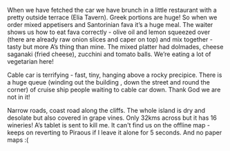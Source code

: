 When we have fetched the car we have brunch in a little restaurant with a pretty outside terrace (Elia Tavern). Greek portions are huge! So when we order mixed appetisers and Santorinian fava it’s a huge meal. The waiter shows us how to eat fava correctly - olive oil and lemon squeezed over (there are already raw onion slices and caper on top) and mix together - tasty but more A’s thing than mine. The mixed platter had dolmades, cheese saganaki (fried cheese), zucchini and tomato balls. We’re eating a lot of vegetarian here!

Cable car is terrifying - fast, tiny, hanging above a rocky precipice. There is a huge queue (winding out the building , down the street and round the corner) of cruise ship people waiting to cable car down. Thank God we are not in it!

Narrow roads, coast road along the cliffs. The whole island is dry and desolate but also covered in grape vines. Only 32kms across but it has 16 wineries! A’s tablet is sent to kill me. It can't find us on the offline map - keeps on reverting to Piraous if I leave it alone for 5 seconds. And no paper maps :(
